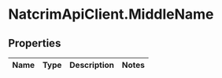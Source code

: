 # NatcrimApiClient.MiddleName

## Properties

Name | Type | Description | Notes
------------ | ------------- | ------------- | -------------



